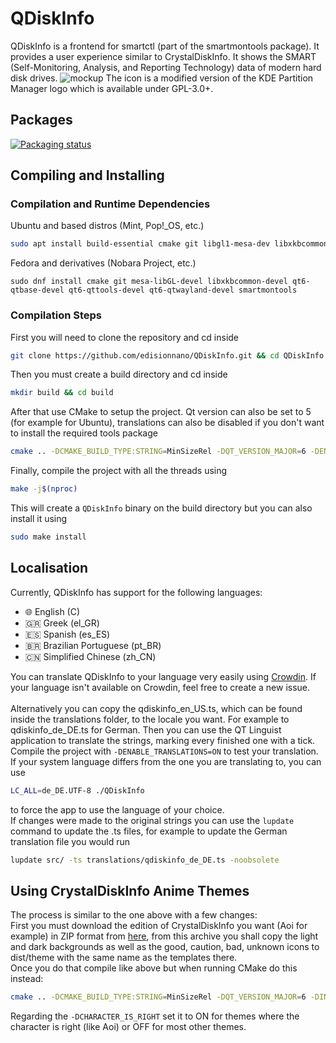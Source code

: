 # QDiskInfo
QDiskInfo is a frontend for smartctl (part of the smartmontools package). It provides a user experience similar to CrystalDiskInfo. It shows the SMART (Self-Monitoring, Analysis, and Reporting Technology) data of modern hard disk drives.
![mockup](https://github.com/edisionnano/QDiskInfo/assets/26039434/e5488f41-6ea2-4304-9ae8-13d5dac7715b)
The icon is a modified version of the KDE Partition Manager logo which is available under GPL-3.0+.

## Packages
[![Packaging status](https://repology.org/badge/vertical-allrepos/qdiskinfo.svg)](https://repology.org/project/qdiskinfo/versions)

## Compiling and Installing
### Compilation and Runtime Dependencies
Ubuntu and based distros (Mint, Pop!_OS, etc.)
```sh
sudo apt install build-essential cmake git libgl1-mesa-dev libxkbcommon-dev qt6-base-dev qt6-tools-dev qt6-wayland smartmontools
```
Fedora and derivatives (Nobara Project, etc.)
```
sudo dnf install cmake git mesa-libGL-devel libxkbcommon-devel qt6-qtbase-devel qt6-qttools-devel qt6-qtwayland-devel smartmontools
```
### Compilation Steps
First you will need to clone the repository and cd inside
```sh
git clone https://github.com/edisionnano/QDiskInfo.git && cd QDiskInfo
```
Then you must create a build directory and cd inside
```sh
mkdir build && cd build
```
After that use CMake to setup the project. Qt version can also be set to 5 (for example for Ubuntu), translations can also be disabled if you don't want to install the required tools package
```sh
cmake .. -DCMAKE_BUILD_TYPE:STRING=MinSizeRel -DQT_VERSION_MAJOR=6 -DENABLE_TRANSLATIONS=ON
```
Finally, compile the project with all the threads using
```sh
make -j$(nproc)
```
This will create a `QDiskInfo` binary on the build directory but you can also install it using
```sh
sudo make install
```

## Localisation
Currently, QDiskInfo has support for the following languages:
- 🌐 English (C)
- 🇬🇷 Greek (el_GR)
- 🇪🇸 Spanish (es_ES)
- 🇧🇷 Brazilian Portuguese (pt_BR)
- 🇨🇳 Simplified Chinese (zh_CN)

You can translate QDiskInfo to your language very easily using [Crowdin](https://crowdin.com/project/qdiskinfo). If your language isn't available on Crowdin, feel free to create a new issue.
<br><br>Alternatively you can copy the qdiskinfo_en_US.ts, which can be found inside the translations folder, to the locale you want. For example to qdiskinfo_de_DE.ts for German. Then you can use the QT Linguist application to translate the strings, marking every finished one with a tick. Compile the project with `-DENABLE_TRANSLATIONS=ON` to test your translation.
<br>If your system language differs from the one you are translating to, you can use
```sh
LC_ALL=de_DE.UTF-8 ./QDiskInfo
```
to force the app to use the language of your choice.
<br>If changes were made to the original strings you can use the `lupdate` command to update the .ts files, for example to update the German translation file you would run
```sh
lupdate src/ -ts translations/qdiskinfo_de_DE.ts -noobsolete
```

## Using CrystalDiskInfo Anime Themes
The process is similar to the one above with a few changes:<br>
First you must download the edition of CrystalDiskInfo you want (Aoi for example) in ZIP format from [here](https://crystalmark.info/en/download/), from this archive you shall copy the light and dark backgrounds as well as the good, caution, bad, unknown icons to dist/theme with the same name as the templates there.<br>
Once you do that compile like above but when running CMake do this instead:
```sh
cmake .. -DCMAKE_BUILD_TYPE:STRING=MinSizeRel -DQT_VERSION_MAJOR=6 -DINCLUDE_OPTIONAL_RESOURCES=ON -DCHARACTER_IS_RIGHT=ON -DENABLE_TRANSLATIONS=ON
```
Regarding the `-DCHARACTER_IS_RIGHT` set it to ON for themes where the character is right (like Aoi) or OFF for most other themes.
